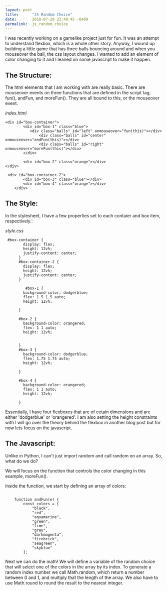 ```yaml
---
layout: post
title:      "JS Random Choice"
date:       2018-07-29 23:49:45 -0400
permalink:  js_random_choice
---
```



I was recently working on a gamelike project just for fun.  It was an attempt to understand flexbox, which is a whole other story.  Anyway, I wound up building a little game that has three balls bouncing around and when you mouseover the ball, the css layout changes.  I wanted to add an element of color changing to it and I leaned on some javascript to make it happen.

## The Structure:

The html elements that I am working with are really basic.  There are mouseover events on three functions that are defined in the script tag; fun(), andFun, and moreFun().  They are all bound to this, or the mouseover event.

*index.html*
```
<div id="box-container">
   		<div id="box-1" class="blue">
   		   <div class="balls" id="left" onmouseover="fun(this)"></div>
			   <div class="balls" id="center" onmouseover="andFun(this)"></div>
			   <div class="balls" id="right" onmouseover="moreFun(this)"></div>
   		</div>
			
  		<div id="box-2" class="orange"></div>
</div>

 <div id="box-container-2">
   		<div id="box-3" class="blue"></div>
  		<div id="box-4" class="orange"></div>
	</div>
```


##  The Style:

In the stylesheet, I have a few properties set to each contaier and box item, respectively.:

*style.css*
```
 #box-container {
	    display: flex;
	    height: 12vh;
	    justify-content: center;
	  }
	  #box-container-2 {
	    display: flex;
	    height: 12vh;
	    justify-content: center;
	  }
		
		 #box-1 {
	    background-color: dodgerblue;
	    flex: 1.5 1.5 auto;
	    height: 12vh;
	    
	  }

	  #box-2 {
	    background-color: orangered;
	    flex: 1 1 auto;
	    height: 12vh;
	    
	  
	  }
	  #box-3 {
	    background-color: dodgerblue;
	    flex: 1.75 1.75 auto;
	    height: 12vh;
	    		   
	  }

	  #box-4 {
	    background-color: orangered;
	    flex: 1 1 auto;
	    height: 12vh;
	    	    
	  }
```

Essentially, I have four flexboxes that are of cetain dimensions and are either 'dodgerblue' or 'orangered'.  I am also setting the height constraints with  I will go over the theory behind the flexbox in another blog post but for now lets focus on the javascript.


## The Javascript:

Unlike in Python, I can't just import random and call random on an array.  So, what do we do?

We will focus on the function that controls the color changing in this example, moreFun().  

Inside the function, we start by defining an array of colors:

```

	function andFun(e) {
		const colors = [
			"black", 
			"red", 
			"aquamarine", 
			"green",
			"lime",
			"gray",
			"darkmagenta",
			"firebrick",
			"seagreen",
			"skyblue"
		];

```

Next we can do the math!  We will define a variable of the random choice that will select one of the colors in the array by its index.  To generate a random index number we call Math.random, which return a number between 0 and 1, and multiply that the length of the array.  We also have to use Math.round to round the result to the nearest integer.



